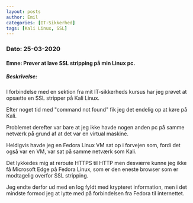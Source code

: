 ```yaml
---
layout: posts
author: Emil
categories: [IT-Sikkerhed]
tags: [Kali Linux, SSL]
---
```

<h3>Dato: 25-03-2020</h3>

<h4>Emne: Prøver at lave SSL stripping på min Linux pc.</h4>

<h5>Beskrivelse:</h5>

I forbindelse med en sektion fra mit IT-sikkerheds kursus har jeg prøvet at opsætte en SSL stripper på Kali Linux.

Efter noget tid med "command not found" fik jeg det endelig op at køre på Kali.

Problemet derefter var bare at jeg ikke havde nogen anden pc på samme netværk på grund af at det var en virtual maskine.

Heldigvis havde jeg en Fedora Linux VM sat op i forvejen som, fordi det også var en VM, var sat på samme netværk som Kali.

Det lykkedes mig at reroute HTTPS til HTTP men desværre kunne jeg ikke få Microsoft Edge på Fedora Linux, som er den eneste browser som er modtagelig overfor SSL stripping.

Jeg endte derfor ud med en log fyldt med krypteret information, men i det mindste formod jeg at lytte med på forbindelsen fra Fedora til internettet.
